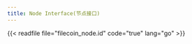 ```yaml
---
title: Node Interface(节点接口)
---
```


{{< readfile file="filecoin_node.id" code="true" lang="go" >}}
